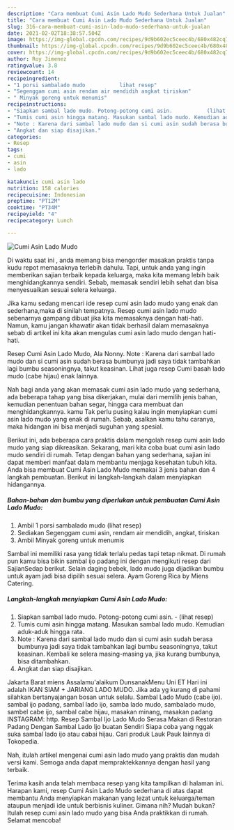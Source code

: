 ```yaml
---
description: "Cara membuat Cumi Asin Lado Mudo Sederhana Untuk Jualan"
title: "Cara membuat Cumi Asin Lado Mudo Sederhana Untuk Jualan"
slug: 316-cara-membuat-cumi-asin-lado-mudo-sederhana-untuk-jualan
date: 2021-02-02T18:38:57.504Z
image: https://img-global.cpcdn.com/recipes/9d9b602ec5ceec4b/680x482cq70/cumi-asin-lado-mudo-foto-resep-utama.jpg
thumbnail: https://img-global.cpcdn.com/recipes/9d9b602ec5ceec4b/680x482cq70/cumi-asin-lado-mudo-foto-resep-utama.jpg
cover: https://img-global.cpcdn.com/recipes/9d9b602ec5ceec4b/680x482cq70/cumi-asin-lado-mudo-foto-resep-utama.jpg
author: Roy Jimenez
ratingvalue: 3.8
reviewcount: 14
recipeingredient:
- "1 porsi sambalado mudo           lihat resep"
- "Segenggam cumi asin rendam air mendidih angkat tiriskan"
- " Minyak goreng untuk menumis"
recipeinstructions:
- "Siapkan sambal lado mudo. Potong-potong cumi asin.           (lihat resep)"
- "Tumis cumi asin hingga matang. Masukan sambal lado mudo. Kemudian aduk-aduk hingga rata."
- "Note : Karena dari sambal lado mudo dan si cumi asin sudah berasa bumbunya jadi saya tidak tambahkan lagi bumbu seasoningnya, takut keasinan. Kembali ke selera masing-masing ya, jika kurang bumbunya, bisa ditambahkan."
- "Angkat dan siap disajikan."
categories:
- Resep
tags:
- cumi
- asin
- lado

katakunci: cumi asin lado 
nutrition: 158 calories
recipecuisine: Indonesian
preptime: "PT12M"
cooktime: "PT34M"
recipeyield: "4"
recipecategory: Lunch

---
```



![Cumi Asin Lado Mudo](https://img-global.cpcdn.com/recipes/9d9b602ec5ceec4b/680x482cq70/cumi-asin-lado-mudo-foto-resep-utama.jpg)

Di waktu  saat ini , anda memang bisa mengorder masakan praktis tanpa kudu repot memasaknya terlebih dahulu. Tapi, untuk anda yang ingin memberikan sajian terbaik kepada keluarga, maka kita memang lebih baik menghidangkannya sendiri. Sebab, memasak sendiri lebih sehat dan bisa menyesuaikan sesuai selera keluarga.

Jika kamu sedang mencari ide resep cumi asin lado mudo yang enak dan sederhana,maka di sinilah tempatnya. Resep cumi asin lado mudo  sebenarnya gampang dibuat jika kita memasaknya dengan hati-hati. Namun, kamu jangan khawatir akan tidak berhasil dalam memasaknya 
sebab di artikel ini kita akan mengulas cumi asin lado mudo dengan hati-hati.  

Resep Cumi Asin Lado Mudo, Ala Nonny. Note : Karena dari sambal lado mudo dan si cumi asin sudah berasa bumbunya jadi saya tidak tambahkan lagi bumbu seasoningnya, takut keasinan. Lihat juga resep Cumi basah lado mudo (cabe hijau) enak lainnya.

Nah bagi anda yang akan memasak cumi asin lado mudo yang sederhana, ada beberapa tahap yang bisa dikerjakan, mulai dari memilih jenis bahan, kemudian penentuan bahan segar, hingga cara membuat dan menghidangkannya. kamu Tak perlu pusing kalau ingin menyiapkan cumi asin lado mudo yang enak di rumah. Sebab, asalkan kamu  tahu caranya, maka hidangan ini bisa menjadi suguhan yang spesial.

Berikut ini, ada beberapa cara praktis  dalam mengolah resep cumi asin lado mudo yang siap dikreasikan. Sekarang, mari kita coba buat cumi asin lado mudo sendiri di rumah. Tetap dengan bahan yang sederhana, sajian ini dapat memberi manfaat dalam membantu menjaga kesehatan tubuh kita. Anda bisa membuat Cumi Asin Lado Mudo memakai 3 jenis bahan dan 4 langkah pembuatan. Berikut ini langkah-langkah dalam menyiapkan hidangannya.

<!--inarticleads1-->

##### Bahan-bahan dan bumbu yang diperlukan untuk pembuatan Cumi Asin Lado Mudo:

1. Ambil 1 porsi sambalado mudo           (lihat resep)
1. Sediakan Segenggam cumi asin, rendam air mendidih, angkat, tiriskan
1. Ambil  Minyak goreng untuk menumis


Sambal ini memiliki rasa yang tidak terlalu pedas tapi tetap nikmat. Di rumah pun kamu bisa bikin sambal ijo padang ini dengan mengikuti resep dari SajianSedap berikut. Selain daging bebek, lado mudo juga dijadikan bumbu untuk ayam jadi bisa dipilih sesuai selera. Ayam Goreng Rica by Miens Catering. 

<!--inarticleads2-->

##### Langkah-langkah menyiapkan Cumi Asin Lado Mudo:

1. Siapkan sambal lado mudo. Potong-potong cumi asin. -           (lihat resep)
1. Tumis cumi asin hingga matang. Masukan sambal lado mudo. Kemudian aduk-aduk hingga rata.
1. Note : Karena dari sambal lado mudo dan si cumi asin sudah berasa bumbunya jadi saya tidak tambahkan lagi bumbu seasoningnya, takut keasinan. Kembali ke selera masing-masing ya, jika kurang bumbunya, bisa ditambahkan.
1. Angkat dan siap disajikan.


Jakarta Barat miens Assalamu&#39;alaikum DunsanakMenu Uni ET Hari ini adalah IKAN SIAM + JARIANG LADO MUDO. Jika ada yg kurang di pahami silahkan bertanyajangan bosan untuk selalu. Sambal Lado Mudo (cabe ijo). sambal ijo padang, sambal lado ijo, samba lado mudo, sambalado mudo, sambel cabe ijo, sambal cabe hijau, masakan minang, masakan padang INSTAGRAM: http. Resep Sambal Ijo Lado Mudo Serasa Makan di Restoran Padang Dengan Sambal Lado Ijo buatan Sendiri Siapa coba yang nggak suka sambal lado ijo atau cabai hijau. Cari produk Lauk Pauk lainnya di Tokopedia. 

Nah, itulah artikel mengenai  cumi asin lado mudo  yang praktis dan mudah versi kami. Semoga anda dapat mempraktekkannya dengan hasil yang terbaik. 

Terima kasih anda telah membaca resep yang kita tampilkan di halaman ini. Harapan kami, resep  Cumi Asin Lado Mudo sederhana di atas dapat membantu Anda menyiapkan makanan yang lezat untuk keluarga/teman ataupun menjadi ide untuk berbisnis kuliner. Gimana nih? Mudah bukan? Itulah resep cumi asin lado mudo yang bisa Anda praktikkan di rumah. Selamat mencoba!


